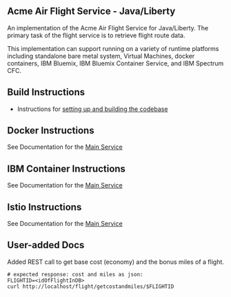 
## Acme Air Flight Service - Java/Liberty

An implementation of the Acme Air Flight Service for Java/Liberty. The primary task of the flight service is to retrieve flight route data.

This implementation can support running on a variety of runtime platforms including standalone bare metal system, Virtual Machines, docker containers, IBM Bluemix, IBM Bluemix Container Service, and IBM Spectrum CFC.

## Build Instructions
* Instructions for [setting up and building the codebase](Build_Instructions.md)


## Docker Instructions

See Documentation for the [Main Service](https://github.com/blueperf/acmeair-mainservice-java)


## IBM Container Instructions

See Documentation for the [Main Service](https://github.com/blueperf/acmeair-mainservice-java)

## Istio Instructions 

See Documentation for the [Main Service](https://github.com/blueperf/acmeair-mainservice-java)

## User-added Docs
Added REST call to get base cost (economy) and the bonus miles of a flight.
```
# expected response: cost and miles as json:
FLIGHTID=<idOfFlightInDB>
curl http://localhost/flight/getcostandmiles/$FLIGHTID
```

